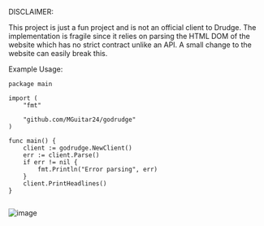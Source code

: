 DISCLAIMER:

This project is just a fun project and is not an official client to Drudge. The implementation is fragile since it relies on parsing the HTML DOM of the website which has no strict contract unlike an API. A small change to the website can easily break this.

Example Usage:

```
package main

import (
	"fmt"

	"github.com/MGuitar24/godrudge"
)

func main() {
	client := godrudge.NewClient()
	err := client.Parse()
	if err != nil {
		fmt.Println("Error parsing", err)
	}
	client.PrintHeadlines()
}


```

![image](https://github.com/user-attachments/assets/609fb2cb-8574-430f-9316-633d2aeeca89)

